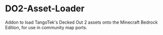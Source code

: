 # DO2-Asset-Loader
Addon to load TangoTek's Decked Out 2 assets onto the Minecraft Bedrock Edition, for use in community map ports.
